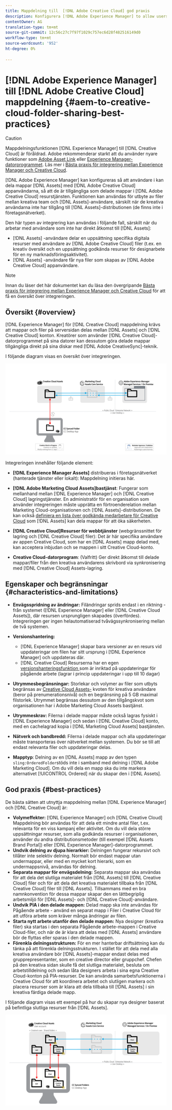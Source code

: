 ```yaml
---
title: Mappdelning till  [!DNL Adobe Creative Cloud] god praxis
description: Konfigurera [!DNL Adobe Experience Manager] to allow users in [!DNL Experience Manager Assets] för utbyte av mappar med Adobe Creative Cloud-användare (CC).
contentOwner: AG
translation-type: tm+mt
source-git-commit: 12c56c27c7f97f1029c757ec6d28f482516149d0
workflow-type: tm+mt
source-wordcount: '952'
ht-degree: 0%

---
```



# [!DNL Adobe Experience Manager] till  [!DNL Adobe Creative Cloud] mappdelning  {#aem-to-creative-cloud-folder-sharing-best-practices}

>[!CAUTION]
>
>Mappdelningsfunktionen [!DNL Experience Manager] till [!DNL Creative Cloud] är föråldrad. Adobe rekommenderar starkt att du använder nyare funktioner som [Adobe Asset Link](https://helpx.adobe.com/enterprise/using/adobe-asset-link.html) eller [Experience Manager-datorprogrammet](https://experienceleague.adobe.com/docs/experience-manager-desktop-app/using/using.html). Läs mer i [Bästa praxis för integrering mellan Experience Manager och Creative Cloud](/help/assets/aem-cc-integration-best-practices.md).

[!DNL Adobe Experience Manager] kan konfigureras så att användare i kan dela mappar  [!DNL Assets] med  [!DNL Adobe Creative Cloud] appanvändarna, så att de är tillgängliga som delade mappar i  [!DNL Adobe Creative Cloud] resurstjänsten. Funktionen kan användas för utbyte av filer mellan kreativa team och [!DNL Assets]-användare, särskilt när de kreativa användarna inte har tillgång till [!DNL Assets]-distributionen (de finns inte i företagsnätverket).

Den här typen av integrering kan användas i följande fall, särskilt när du arbetar med användare som inte har direkt åtkomst till [!DNL Assets]:

* [!DNL Assets] -användare delar en uppsättning specifika digitala resurser med användare av  [!DNL Adobe Creative Cloud] filer (t.ex. en kreativ översikt och en uppsättning godkända resurser för designarbete för en ny marknadsföringsaktivitet).
* [!DNL Assets] -användare får nya filer som skapas av  [!DNL Adobe Creative Cloud] appanvändare.

>[!NOTE]
>
>Innan du läser det här dokumentet kan du läsa den övergripande [Bästa praxis för integrering mellan Experience Manager och Creative Cloud](/help/assets/aem-cc-integration-best-practices.md) för att få en översikt över integreringen.

## Översikt {#overview}

[!DNL Experience Manager] för  [!DNL Creative Cloud] mappdelning krävs att mappar och filer på serversidan delas mellan  [!DNL Assets] och  [!DNL Creative Cloud] konton. Kreatörer som använder [!DNL Creative Cloud]-datorprogrammet på sina datorer kan dessutom göra delade mappar tillgängliga direkt på sina diskar med [!DNL Adobe CreativeSync]-teknik.

I följande diagram visas en översikt över integreringen.

![chlimage_1-179](assets/chlimage_1-406.png)

Integreringen innehåller följande element:

* **[!DNL Experience Manager Assets]** distribueras i företagsnätverket (hanterade tjänster eller lokalt): Mappdelning initieras här.
* **[!DNL Adobe Marketing Cloud Assets]bastjänst**: Fungerar som mellanhand mellan  [!DNL Experience Manager] och  [!DNL Creative Cloud] lagringstjänster. En administratör för en organisation som använder integreringen måste upprätta en förtroenderelation mellan Marketing Cloud-organisationen och [!DNL Assets]-distributionen. De kan också [definiera en lista över godkända medarbetare för Creative Cloud](https://experienceleague.adobe.com/docs/core-services/interface/assets/t-admin-add-cc-user.html) som [!DNL Assets] kan dela mappar för att öka säkerheten.

* **[!DNL Creative Cloud]Resurser för webbtjänster**  (webgränssnittet för lagring och  [!DNL Creative Cloud] filer): Det är här specifika användare av appen Creative Cloud, som har en  [!DNL Assets] mapp delad med, kan acceptera inbjudan och se mappen i sitt Creative Cloud-konto.
* **Creative Cloud-datorprogram**: (Valfritt) Ger direkt åtkomst till delade mappar/filer från den kreativa användarens skrivbord via synkronisering med  [!DNL Creative Cloud] Assets-lagring.

## Egenskaper och begränsningar {#characteristics-and-limitations}

* **Envägsspridning av ändringar:** Filändringar sprids endast i en riktning - från systemet ([!DNL Experience Manager] eller  [!DNL Creative Cloud Assets]), där resursen ursprungligen skapades (överfördes). Integreringen ger ingen helautomatiserad tvåvägssynkronisering mellan de två systemen.
* **Versionshantering:**

   * [!DNL Experience Manager] skapar bara versioner av en resurs vid uppdateringar om filen har sitt ursprung i  [!DNL Experience Manager] och uppdateras där.
   * [!DNL Creative Cloud] Resurserna har en egen  [versionshanteringsfunktion ](https://helpx.adobe.com/creative-cloud/help/versioning-faq.html) som är inriktad på uppdateringar för pågående arbete (lagrar i princip uppdateringar i upp till 10 dagar)

* **Utrymmesbegränsningar:** Storlekar och volymer av filer som utbyts begränsas av  [Creative Cloud Assets-](https://helpx.adobe.com/creative-cloud/kb/file-storage-quota.html) kvoten för kreativa användare (beror på prenumerationsnivå) och en begränsning på 5 GB maximal filstorlek. Utrymmet begränsas dessutom av den tillgångskvot som organisationen har i Adobe Marketing Cloud Assets bastjänst.

* **Utrymmeskrav:** Filerna i delade mappar måste också lagras fysiskt i  [!DNL Experience Manager] och sedan i  [!DNL Creative Cloud] konto, med en cachelagrad kopia i  [!DNL Marketing Cloud Assets] bastjänsten.
* **Nätverk och bandbredd:** Filerna i delade mappar och alla uppdateringar måste transporteras över nätverket mellan systemen. Du bör se till att endast relevanta filer och uppdateringar delas.
* **Mapptyp**: Delning av en  [!DNL Assets] mapp av den typen  `sling:OrderedFolder`stöds inte i samband med delning i  [!DNL Adobe Marketing Cloud]. Om du vill dela en mapp ska du inte markera alternativet [!UICONTROL Ordered] när du skapar den i [!DNL Assets].

## God praxis {#best-practices}

De bästa sätten att utnyttja mappdelning mellan [!DNL Experience Manager] och [!DNL Creative Cloud] är:

* **Volymeffekter:** [!DNL Experience Manager] och  [!DNL Creative Cloud] Mappdelning bör användas för att dela ett mindre antal filer, t.ex. relevanta för en viss kampanj eller aktivitet. Om du vill dela större uppsättningar resurser, som alla godkända resurser i organisationen, använder du andra distributionsmetoder (till exempel [!DNL Assets Brand Portal]) eller [!DNL Experience Manager]-datorprogrammet.
* **Undvik delning av djupa hierarkier:** Delningen fungerar rekursivt och tillåter inte selektiv delning. Normalt bör endast mappar utan undermappar, eller med en mycket kort hierarki, som en undermappsnivå, användas för delning.
* **Separata mappar för envägsdelning:** Separata mappar ska användas för att dela det slutliga materialet från  [!DNL Assets] till  [!DNL Creative Cloud] filer och för att dela det kreativa materialet tillbaka från  [!DNL Creative Cloud] filer till  [!DNL Assets]. Tillsammans med en bra namnkonvention för dessa mappar skapar den en lättbegriplig arbetsmiljö för [!DNL Assets]- och [!DNL Creative Cloud]-användare.
* **Undvik PIA i den delade mappen:** Delad mapp ska inte användas för Pågående arbete - använd en separat mapp i Filer i Creative Cloud för att utföra arbete som kräver många ändringar av filen.
* **Starta nytt arbete utanför den delade mappen:** Nya designer (kreativa filer) ska startas i den separata Pågående arbete-mappen i Creative Cloud-filer, och när de är klara att delas med  [!DNL Assets] användare bör de flyttas eller sparas i den delade mappen.
* **Förenkla delningsstrukturen:** För en mer hanterbar driftsättning kan du tänka på att förenkla delningsstrukturen. I stället för att dela med alla kreativa användare bör [!DNL Assets]-mappar endast delas med grupprepresentanter, som en creative director eller gruppchef. Chefen på den kreativa sidan skulle få det slutliga materialet, besluta om arbetstilldelning och sedan låta designers arbeta i sina egna Creative Cloud-konton på PIA-resurser. De kan använda samarbetsfunktionerna i Creative Cloud för att koordinera arbetet och slutligen markera och placera resurser som är klara att dela tillbaka till [!DNL Assets] i sin kreativa färdiga delade mapp.

I följande diagram visas ett exempel på hur du skapar nya designer baserat på befintliga slutliga resurser från [!DNL Assets].

![chlimage_1-180](assets/chlimage_1-407.png)
